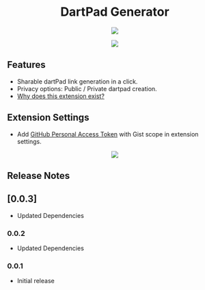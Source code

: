 <h1 align="center" style='text-align: center;'>DartPad Generator</h1>

<p align="center"><img src='https://raw.githubusercontent.com/piedcipher/dotslash3.0/master/readme-media/logo.png'></p>

<p align="center"><img src='https://raw.githubusercontent.com/piedcipher/dotslash3.0/master/readme-media/vsc-extension.png'></p>

## Features

- Sharable dartPad link generation in a click.
- Privacy options: Public / Private dartpad creation.
- [Why does this extension exist?](https://github.com/piedcipher/dotslash3.0#problem-statement)

## Extension Settings

- Add [GitHub Personal Access Token](https://github.com/settings/tokens) with Gist scope in extension settings.

<p align="center"><img src='https://raw.githubusercontent.com/piedcipher/dotslash3.0/master/readme-media/vsc-extension-settings.png'></p>

## Release Notes

## [0.0.3]

- Updated Dependencies

### 0.0.2

- Updated Dependencies

### 0.0.1

- Initial release
